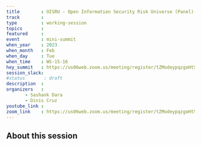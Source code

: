```yaml
---
title        : OISRU - Open Information Security Risk Universe (Panel)
track        :
type         : working-session
topics       :
featured     :
event        : mini-summit
when_year    : 2023
when_month   : Feb
when_day     : Tue
when_time    : WS-15-16
hey_summit   : https://us06web.zoom.us/meeting/register/tZModeypqzgoHtSdQvwXCx0kvCjv7IPZ-9zg
session_slack:
#status       : draft
description  :
organizers   :
       - Sashank Dara
       - Dinis Cruz
youtube_link :
zoom_link    : https://us06web.zoom.us/meeting/register/tZModeypqzgoHtSdQvwXCx0kvCjv7IPZ-9zg
---
```


## About this session

